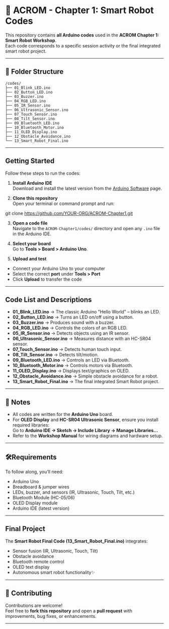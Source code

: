 # 🤖 ACROM - Chapter 1: Smart Robot Codes

This repository contains **all Arduino codes** used in the **ACROM Chapter 1: Smart Robot Workshop**.  
Each code corresponds to a specific session activity or the final integrated smart robot project.

---

## 📂 Folder Structure
```
/codes/
├── 01_Blink_LED.ino
├── 02_Button_LED.ino
├── 03_Buzzer.ino
├── 04_RGB_LED.ino
├── 05_IR_Sensor.ino
├── 06_Ultrasonic_Sensor.ino
├── 07_Touch_Sensor.ino
├── 08_Tilt_Sensor.ino
├── 09_Bluetooth_LED.ino
├── 10_Bluetooth_Motor.ino
├── 11_OLED_Display.ino
├── 12_Obstacle_Avoidance.ino
└── 13_Smart_Robot_Final.ino
```
---

## Getting Started

Follow these steps to run the codes:

1. **Install Arduino IDE**  
   Download and install the latest version from the [Arduino Software](https://www.arduino.cc/en/software) page.

2. **Clone this repository**  
   Open your terminal or command prompt and run:

git clone https://github.com/YOUR-ORG/ACROM-Chapter1.git

3. **Open a code file**  
Navigate to the `ACROM-Chapter1/codes/` directory and open any `.ino` file in the Arduino IDE.

4. **Select your board**  
Go to **Tools > Board > Arduino Uno**.

5. **Upload and test**  
- Connect your Arduino Uno to your computer  
- Select the correct **port** under **Tools > Port**  
- Click **Upload** to transfer the code  

---

## Code List and Descriptions

- **01_Blink_LED.ino** → The classic Arduino "Hello World" – blinks an LED.  
- **02_Button_LED.ino** → Turns an LED on/off using a button.  
- **03_Buzzer.ino** → Produces sound with a buzzer.  
- **04_RGB_LED.ino** → Controls the colors of an RGB LED.  
- **05_IR_Sensor.ino** → Detects objects using an IR sensor.  
- **06_Ultrasonic_Sensor.ino** → Measures distance with an HC-SR04 sensor.  
- **07_Touch_Sensor.ino** → Detects human touch input.  
- **08_Tilt_Sensor.ino** → Detects tilt/motion.  
- **09_Bluetooth_LED.ino** → Controls an LED via Bluetooth.  
- **10_Bluetooth_Motor.ino** → Controls motors via Bluetooth.  
- **11_OLED_Display.ino** → Displays text/graphics on OLED.  
- **12_Obstacle_Avoidance.ino** → Simple obstacle avoidance for a robot.  
- **13_Smart_Robot_Final.ino** → The final integrated Smart Robot project.  

---

## 📌 Notes

- All codes are written for the **Arduino Uno** board.  
- For **OLED Display** and **HC-SR04 Ultrasonic Sensor**, ensure you install required libraries:  
Go to **Arduino IDE → Sketch → Include Library → Manage Libraries...**  
- Refer to the **Workshop Manual** for wiring diagrams and hardware setup.  

---

## 🛠Requirements

To follow along, you’ll need:  

- Arduino Uno  
- Breadboard & jumper wires  
- LEDs, buzzer, and sensors (IR, Ultrasonic, Touch, Tilt, etc.)  
- Bluetooth Module (HC-05/06)  
- OLED Display module  
- Arduino IDE (latest version)  

---

## Final Project

The **Smart Robot Final Code (13_Smart_Robot_Final.ino)** integrates:  

- Sensor fusion (IR, Ultrasonic, Touch, Tilt)  
- Obstacle avoidance  
- Bluetooth remote control  
- OLED text display  
- Autonomous smart robot functionality✨  

---

## 🤝 Contributing

Contributions are welcome!  
Feel free to **fork this repository** and open a **pull request** with improvements, bug fixes, or enhancements.

---

